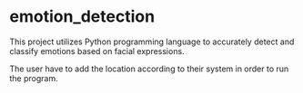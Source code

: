 # emotion_detection
This project utilizes Python programming language to accurately detect and classify emotions based on facial expressions.

The user have to add the location according to their system in order to run the program.

